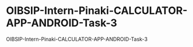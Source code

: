# OIBSIP-Intern-Pinaki-CALCULATOR-APP-ANDROID-Task-3
OIBSIP-Intern-Pinaki-CALCULATOR-APP-ANDROID-Task-3
